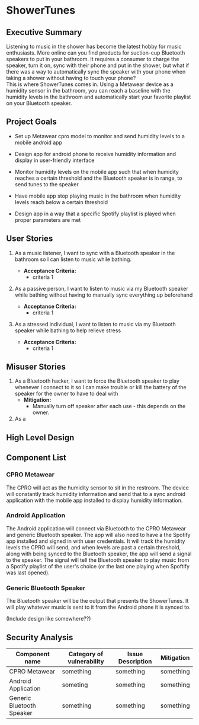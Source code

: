 # ShowerTunes

## Executive Summary
Listening to music in the shower has become the latest hobby for music enthusiasts. More online can you find products for suction-cup Bluetooth speakers to put in your bathroom. It requires a consumer to charge the speaker, turn it on, sync with their phone and put in the shower, but what if there was a way to automatically sync the speaker with your phone when taking a shower without having to touch your phone?  
This is where ShowerTunes comes in. Using a Metawear device as a humidity sensor in the bathroom, you can reach a baseline with the humidity levels in the bathroom and automatically start your favorite playlist on your Bluetooth speaker. 

## Project Goals
* Set up Metawear cpro model to monitor and send humidity levels to a mobile android app

* Design app for android phone to receive humidity information and display in user-friendly interface

* Monitor humidity levels on the mobile app such that when humidity reaches a certain threshold and the Bluetooth speaker is in range, to send tunes to the speaker

* Have mobile app stop playing music in the bathroom when humidity levels reach below a certain threshold

* Design app in a way that a specific Spotify playlist is played when proper parameters are met

## User Stories
1. As a music listener, I want to sync with a Bluetooth speaker in the bathroom so I can listen to music while bathing.

    * **Acceptance Criteria:**
        *  criteria 1
2. As a passive person, I want to listen to music via my Bluetooth speaker while bathing without having to manually sync everything up beforehand
    * **Acceptance Criteria:**
        *  criteria 1
3. As a stressed individual, I want to listen to music via my Bluetooth speaker while bathing to help relieve stress
    * **Acceptance Criteria:**
        * criteria 1

## Misuser Stories
1. As a Bluetooth hacker, I want to force the Bluetooth speaker to play whenever I connect to it so I can make trouble or kill the battery of the speaker for the owner to have to deal with
    * **Mitigation:**
        * Manually turn off speaker after each use - this depends on the owner. 
2. As a 

## High Level Design

## Component List
### CPRO Metawear 

The CPRO will act as the humidity sensor to sit in the restroom. The device will constantly track humidity information and send that to a sync android application with the mobile app installed to display humidity information. 

### Android Application

The Android application will connect via Bluetooth to the CPRO Metawear and generic Bluetooth speaker. The app will also need to have a the Spotify app installed and signed in with user credentials. It will track the humidity levels the CPRO will send, and when levels are past a certain threshold, along with being synced to the Bluetooth speaker, the app will send a signal to the speaker. The signal will tell the Bluetooth speaker to play music from a Spotify playlist of the user's choice (or the last one playing when Spoftify was last opened).

### Generic Bluetooth Speaker

The Bluetooth speaker will be the output that presents the ShowerTunes. It will play whatever music is sent to it from the Android phone it is synced to.   

(Include design like somewhere??)

## Security Analysis
| Component name | Category of vulnerability | Issue Description | Mitigation |
|----------------|---------------------------|-------------------|------------|
| CPRO Metawear | something | something | something|
| Android Application | someting | something | something
| Generic Bluetooth Speaker | something | something | something



